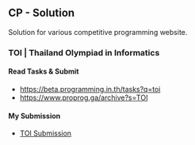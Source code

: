## CP - Solution

Solution for various competitive programming website.

### TOI | Thailand Olympiad in Informatics

#### Read Tasks & Submit

- https://beta.programming.in.th/tasks?q=toi
- https://www.proprog.ga/archive?s=TOI

#### My Submission

- [TOI Submission](Toi/TOI.md)
